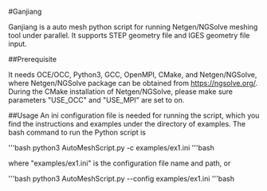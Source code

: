 #Ganjiang

Ganjiang is a auto mesh python script for running Netgen/NGSolve meshing tool under parallel.  It supports 
STEP geometry file and IGES geometry file input.


##Prerequisite

It needs OCE/OCC, Python3, GCC, OpenMPI, CMake, and Netgen/NGSolve, where Netgen/NGSolve package can be
obtained from https://ngsolve.org/.  During the CMake installation of Netgen/NGSolve, please make sure 
parameters "USE_OCC" and "USE_MPI" are set to on.

##Usage
An ini configuration file is needed for running the script, which you find the instructions and examples 
under the directory of examples.  The bash command to run the Python script is 

'''bash
python3 AutoMeshScript.py -c examples/ex1.ini
'''bash

where "examples/ex1.ini" is the configuration file name and path, or

'''bash
python3 AutoMeshScript.py --config examples/ex1.ini
'''bash